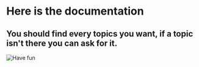 # Here is the documentation
## You should find every topics you want, if a topic isn't there you can ask for it.

![Have fun](assets/library.gif)
